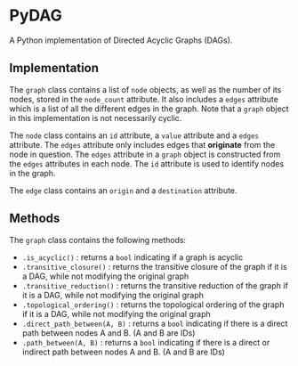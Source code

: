 # PyDAG

A Python implementation of Directed Acyclic Graphs (DAGs). 

## Implementation

The `graph` class contains a list of `node` objects, as well as the number of its nodes, stored in the `node_count` attribute. It also includes a `edges` attribute which is a list of all the different edges in the graph. Note that a `graph` object in this implementation is not necessarily cyclic.

The `node` class contains an `id` attribute, a `value` attribute and a `edges` attribute. The `edges` attribute only includes edges that **originate** from the node in question. The `edges` attribute in a `graph` object is constructed from the `edges` attributes in each node. The `id` attribute is used to identify nodes in the graph.

The `edge` class contains an `origin` and a `destination` attribute. 

## Methods

The `graph` class contains the following methods:

- `.is_acyclic()` : returns a `bool` indicating if a graph is acyclic
- `.transitive_closure()` : returns the transitive closure of the graph if it is a DAG, while not modifying the original graph
- `.transitive_reduction()` : returns the transitive reduction of the graph if it is a DAG, while not modifying the original graph
- `.topological_ordering()` : returns the topological ordering of the graph if it is a DAG, while not modifying the original graph
- `.direct_path_between(A, B)` : returns a `bool` indicating if there is a direct path between nodes A and B. (A and B are IDs)
- `.path_between(A, B)` : returns a `bool` indicating if there is a direct or indirect path between nodes A and B. (A and B are IDs)